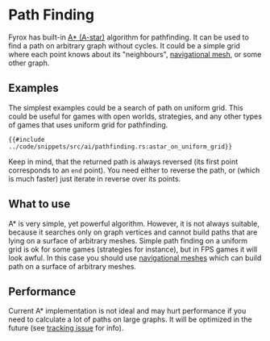 # Path Finding

Fyrox has built-in [A* (A-star)](https://en.wikipedia.org/wiki/A*_search_algorithm) algorithm for pathfinding. It can be
used to find a path on arbitrary graph without cycles. It could be a simple grid where each point knows about its 
"neighbours", [navigational mesh](./navmesh.md), or some other graph.

## Examples

The simplest examples could be a search of path on uniform grid. This could be useful for games with open worlds, 
strategies, and any other types of games that uses uniform grid for pathfinding.

```rust,no_run
{{#include ../code/snippets/src/ai/pathfinding.rs:astar_on_uniform_grid}}
```

Keep in mind, that the returned path is always reversed (its first point corresponds to an `end` point). You need either
to reverse the path, or (which is much faster) just iterate in reverse over its points. 

## What to use

A* is very simple, yet powerful algorithm. However, it is not always suitable, because it searches only on graph vertices
and cannot build paths that are lying on a surface of arbitrary meshes. Simple path finding on a uniform grid is ok
for some games (strategies for instance), but in FPS games it will look awful. In this case you should use 
[navigational meshes](./navmesh.md) which can build path on a surface of arbitrary meshes.

## Performance

Current A* implementation is not ideal and may hurt performance if you need to calculate a lot of paths on large 
graphs. It will be optimized in the future (see [tracking issue](https://github.com/FyroxEngine/Fyrox/issues/442) for 
info).